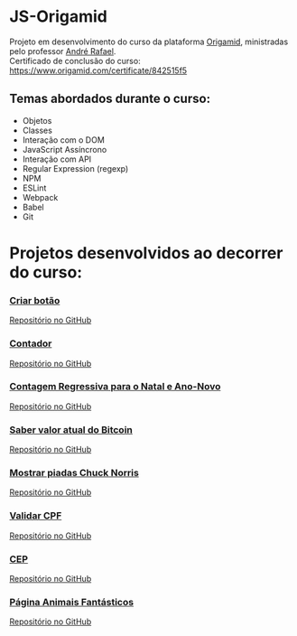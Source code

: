 # JS-Origamid
Projeto em desenvolvimento do curso da plataforma [Origamid](https://www.origamid.com/), ministradas pelo professor [André Rafael](https://github.com/origamid). <br/>
Certificado de conclusão do curso: https://www.origamid.com/certificate/842515f5 

## Temas abordados durante o curso:
- Objetos
- Classes
- Interação com o DOM
- JavaScript Assíncrono
- Interação com API
- Regular Expression (regexp)
- NPM
- ESLint
- Webpack
- Babel
- Git

# Projetos desenvolvidos ao decorrer do curso:
### [Criar botão](https://rafaellaevboff.github.io/JS-Origamid/button-creator/)
[Repositório no GitHub](https://github.com/rafaellaevboff/JS-Origamid/tree/main/button-creator) 

### [Contador](https://rafaellaevboff.github.io/JS-Origamid/contadorJS/)
[Repositório no GitHub](https://github.com/rafaellaevboff/JS-Origamid/tree/main/contadorJS)

### [Contagem Regressiva para o Natal e Ano-Novo](https://rafaellaevboff.github.io/JS-Origamid/contagemRegressiva/)
[Repositório no GitHub](https://github.com/rafaellaevboff/JS-Origamid/tree/main/contagemRegressiva)

### [Saber valor atual do Bitcoin](https://rafaellaevboff.github.io/JS-Origamid/InteragindoComAPIs/bitcoinAPI/)
[Repositório no GitHub](https://github.com/rafaellaevboff/JS-Origamid/tree/main/InteragindoComAPIs/bitcoinAPI)

### [Mostrar piadas Chuck Norris](https://rafaellaevboff.github.io/JS-Origamid/InteragindoComAPIs/piadasAPI/)
[Repositório no GitHub](https://github.com/rafaellaevboff/JS-Origamid/tree/main/InteragindoComAPIs/piadasAPI)

### [Validar CPF](https://rafaellaevboff.github.io/JS-Origamid/ValidarCPF)
[Repositório no GitHub](https://github.com/rafaellaevboff/JS-Origamid/tree/main/ValidarCPF)

### [CEP](https://rafaellaevboff.github.io/JS-Origamid/InteragindoComAPIs/cepAPI/)
[Repositório no GitHub](https://github.com/rafaellaevboff/JS-Origamid/tree/main/InteragindoComAPIs/cepAPI)

### [Página Animais Fantásticos](https://origamidanimaisfantasticos.netlify.app/)
[Repositório no GitHub](https://github.com/rafaellaevboff/AnimaisFantasticos-Origamid)

